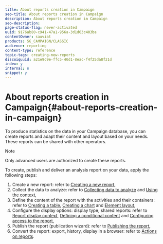 ```yaml
---
title: About reports creation in Campaign
seo-title: About reports creation in Campaign
description: About reports creation in Campaign
seo-description: 
page-status-flag: never-activated
uuid: 9176ab80-c941-47a1-956a-3d1d63c403ba
contentOwner: sauviat
products: SG_CAMPAIGN/CLASSIC
audience: reporting
content-type: reference
topic-tags: creating-new-reports
discoiquuid: a21e9c9e-ffc5-40d1-8eac-f4f25da8f21d
index: y
internal: n
snippet: y
---
```


# About reports creation in Campaign{#about-reports-creation-in-campaign}

To produce statistics on the data in your Campaign database, you can create reports and adapt their content and layout based on your needs. These reports can be shared with other operators.

>[!NOTE]
>
>Only advanced users are authorized to create these reports.

To create, publish and deliver an analysis report on your data, apply the following steps:

1. Create a new report: refer to [Creating a new report](https://helpx.adobe.com/campaign/standard/reporting/using/creating-a-new-report.html),
1. Collect the data to analyze: refer to [Collecting data to analyze](https://helpx.adobe.com/campaign/standard/reporting/using/collecting-data-to-analyze.html) and [Using the context](https://helpx.adobe.com/campaign/standard/reporting/using/using-the-context.html),
1. Define the content of the report with the activities and their containers: refer to [Creating a table](https://helpx.adobe.com/campaign/standard/reporting/using/creating-a-table.html), [Creating a chart](https://helpx.adobe.com/campaign/standard/reporting/using/creating-a-chart.html) and [Element layout](https://helpx.adobe.com/campaign/standard/reporting/using/element-layout.html),
1. Configure the display options: display type, shared reports: refer to [Report display context](https://helpx.adobe.com/campaign/standard/reporting/using/configuring-access-to-the-report.html#report-display-context), [Defining a conditional content](https://helpx.adobe.com/campaign/standard/reporting/using/defining-a-conditional-content.html) and [Configuring access to the report](https://helpx.adobe.com/campaign/standard/reporting/using/configuring-access-to-the-report.html),
1. Publish the report (publication wizard): refer to [Publishing the report](https://helpx.adobe.com/campaign/standard/reporting/using/configuring-access-to-the-report.html#publishing-the-report),
1. Convert the report: export, history, display in a browser: refer to [Actions on reports](https://helpx.adobe.com/campaign/standard/reporting/using/actions-on-reports.html).

